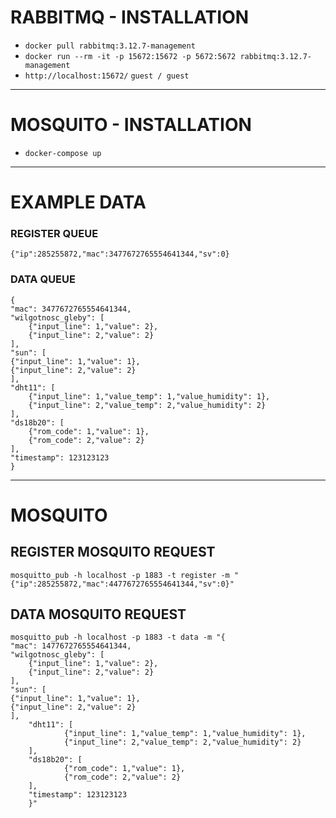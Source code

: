 # RABBITMQ - INSTALLATION

- `docker pull rabbitmq:3.12.7-management`
- `docker run --rm -it -p 15672:15672 -p 5672:5672 rabbitmq:3.12.7-management`
- `http://localhost:15672/` `guest / guest`

---

# MOSQUITO - INSTALLATION

- `docker-compose up`

---

# EXAMPLE DATA 

### REGISTER QUEUE
`{"ip":285255872,"mac":3477672765554641344,"sv":0}`

### DATA QUEUE

    {
    "mac": 3477672765554641344,
    "wilgotnosc_gleby": [
        {"input_line": 1,"value": 2},
        {"input_line": 2,"value": 2}
    ],
    "sun": [
    {"input_line": 1,"value": 1},
    {"input_line": 2,"value": 2}
    ],
	"dht11": [
		{"input_line": 1,"value_temp": 1,"value_humidity": 1},
		{"input_line": 2,"value_temp": 2,"value_humidity": 2}
	],
	"ds18b20": [
		{"rom_code": 1,"value": 1},
		{"rom_code": 2,"value": 2}
	],
	"timestamp": 123123123
	}



---

# MOSQUITO

## REGISTER MOSQUITO REQUEST

    mosquitto_pub -h localhost -p 1883 -t register -m "{"ip":285255872,"mac":4477672765554641344,"sv":0}"


## DATA MOSQUITO REQUEST


    mosquitto_pub -h localhost -p 1883 -t data -m "{
    "mac": 1477672765554641344,
    "wilgotnosc_gleby": [
        {"input_line": 1,"value": 2},
        {"input_line": 2,"value": 2}
    ],
    "sun": [
    {"input_line": 1,"value": 1},
    {"input_line": 2,"value": 2}
    ],
        "dht11": [
                {"input_line": 1,"value_temp": 1,"value_humidity": 1},
                {"input_line": 2,"value_temp": 2,"value_humidity": 2}
        ],
        "ds18b20": [
                {"rom_code": 1,"value": 1},
                {"rom_code": 2,"value": 2}
        ],
        "timestamp": 123123123
        }"
